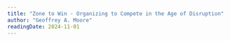 ```yaml
---
title: "Zone to Win - Organizing to Compete in the Age of Disruption"
author: "Geoffrey A. Moore"
readingDate: 2024-11-01
---
```

